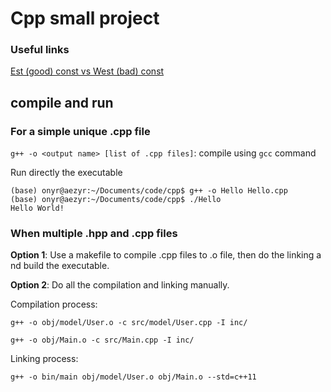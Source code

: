 # Cpp small project

### Useful links

[Est (good) const vs West (bad) const](https://hackingcpp.com/cpp/design/east_vs_west_const.html)

## compile and run

### For a simple unique .cpp file

`g++ -o <output name> [list of .cpp files]`: compile using  `gcc` command

Run directly the executable

```shell
(base) onyr@aezyr:~/Documents/code/cpp$ g++ -o Hello Hello.cpp 
(base) onyr@aezyr:~/Documents/code/cpp$ ./Hello 
Hello World!
```

### When multiple .hpp and .cpp files

**Option 1**: Use a makefile to compile .cpp files to .o file, then do the linking a   nd build the executable.

**Option 2**: Do all the compilation and linking manually.

Compilation process:

`g++ -o obj/model/User.o -c src/model/User.cpp -I inc/`

`g++ -o obj/Main.o -c src/Main.cpp -I inc/`

Linking process:

`g++ -o bin/main obj/model/User.o obj/Main.o --std=c++11`

